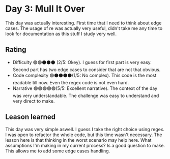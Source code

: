# Day 3: Mull It Over

This day was actually interesting. First time that I need to think about edge cases. The usage of re was actually very useful, didn't take me any time to look for documentation as this stuff I study very well.

## Rating
- Difficulty 🟢🟢⚫️⚫️⚫️ (2/5: Okey). I guess for first part is very easy. Second part has two edge cases to consider that are not that obvious.
- Code complexity 🟢⚫️⚫️⚫️⚫️(1/5: No complex). This code is the most readable till now. Even the regex code is not even hard.
- Narrative 🟢🟢🟢🟢🟢(5/5: Excellent narrative). The context of the day was very understandable. The challenge was easy to understand and very direct to make.

## Leason learned
This day was very simple aswell. I guess I take the right choice using regex. I was open to refactor the whole code, but this time wasn't necessary. The lesson here is that thinking in the worst scenario may help here. What assumptions I'm making in my current process? Is a good question to make. This allows me to add some edge cases handling.
